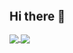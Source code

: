 ## Hi there 👋

<!--
**Quatton/Quatton** is a ✨ _special_ ✨ repository because its `README.md` (this file) appears on your GitHub profile.

Here are some ideas to get you started:

- 🔭 I’m currently working on ...
- 🌱 I’m currently learning ...
- 👯 I’m looking to collaborate on ...
- 🤔 I’m looking for help with ...
- 💬 Ask me about ...
- 📫 How to reach me: ...
- 😄 Pronouns: ...
- ⚡ Fun fact: ...
-->

<a href="https://github.com/Quatton">
  <img align="center" src="https://github-readme-stats.vercel.app/api?username=Quatton&theme=tokyonight&show_icons=true&count_private=true&include_all_commits=true" />
  <img align="center" src="https://github-readme-stats.vercel.app/api/top-langs/?username=Quatton&theme=tokyonight&layout=compact&hide=VHDL,Tcl,Verilog,Jupyter%20Notebook,SystemVerilog,Shell,HTML,Assembly" />
</a>
